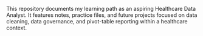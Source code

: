 This repository documents my learning path as an aspiring Healthcare Data Analyst.
It features notes, practice files, and future projects focused on data cleaning, data governance, and pivot-table reporting within a healthcare context.
